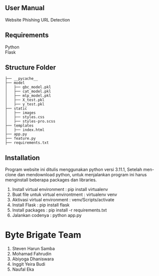  ## User Manual
Website Phishing URL Detection

## Requirements
Python <br>
Flask

## Structure Folder
```
├── __pycache__
├── model
│   ├── gbc_model.pkl
│   ├── cat_model.pkl
│   ├── mlp_model.pkl
│   ├── X_test.pkl
│   ├── y_test.pkl
├── static
│   ├── images
│   ├── styles.css
│   ├── styles-pro.scss
├── templates
│   ├── index.html
├── app.py
├── feature.py
├── requirements.txt
```

## Installation
Program website ini ditulis menggunakan python versi 3.11.1, Setelah men-clone dan mendownload python, 
untuk menjalankan program ini harus menginstall beberapa packages dan libraries.

1. Install virtual environment : pip install virtualenv
2. Buat file untuk virtual environtment : virtualenv venv
3. Aktivasi virtual environment : venv/Scripts/activate
4. Install Flask : pip install flask
5. Install packages : pip install -r requirements.txt
6. Jalankan codenya : python app.py


# Byte Brigate Team
1. Steven Harun Samba
2. Mohamad Fahrudin
3. Abiyoga Dhaniswara
4. Inggit Yeira Budi
5. Naufal Eka
